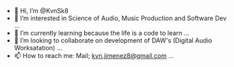 - 👋 Hi, I’m @KvnSk8
- 👀 I’m interested in Science of Audio, Music Production and Software Dev ...
- 🌱 I’m currently learning because the life is a code to learn ...
- 💞️ I’m looking to collaborate on development of DAW's (Digital Audio Worksatation) ...
- 📫 How to reach me: Mail; kvn.jimenez8@gmail.com ...

<!---
KvnSk8/KvnSk8 is a ✨ special ✨ repository because its `README.md` (this file) appears on your GitHub profile.
You can click the Preview link to take a look at your changes.
--->
